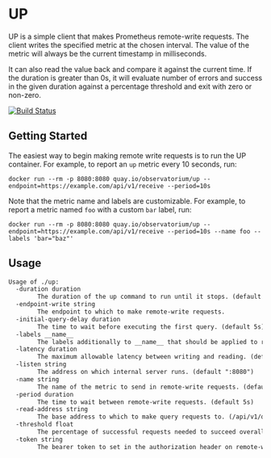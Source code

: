 # UP

UP is a simple client that makes Prometheus remote-write requests.
The client writes the specified metric at the chosen interval.
The value of the metric will always be the current timestamp in milliseconds.

It can also read the value back and compare it against the current time.
If the duration is greater than 0s, it will evaluate number of errors and success
in the given duration against a percentage threshold and exit with zero or non-zero.

[![Build Status](https://cloud.drone.io/api/badges/observatorium/up/status.svg)](https://cloud.drone.io/observatorium/up)

## Getting Started

The easiest way to begin making remote write requests is to run the UP container.
For example, to report an `up` metric every 10 seconds, run:

```shell
docker run --rm -p 8080:8080 quay.io/observatorium/up --endpoint=https://example.com/api/v1/receive --period=10s
```

Note that the metric name and labels are customizable.
For example, to report a metric named `foo` with a custom `bar` label, run:

```shell
docker run --rm -p 8080:8080 quay.io/observatorium/up --endpoint=https://example.com/api/v1/receive --period=10s --name foo --labels 'bar="baz"'
```

## Usage

[embedmd]:# (tmp/help.txt)
```txt
Usage of ./up:
  -duration duration
    	The duration of the up command to run until it stops. (default 5m0s)
  -endpoint-write string
    	The endpoint to which to make remote-write requests.
  -initial-query-delay duration
    	The time to wait before executing the first query. (default 5s)
  -labels __name__
    	The labels additionally to __name__ that should be applied to remote-write requests.
  -latency duration
    	The maximum allowable latency between writing and reading. (default 15s)
  -listen string
    	The address on which internal server runs. (default ":8080")
  -name string
    	The name of the metric to send in remote-write requests. (default "up")
  -period duration
    	The time to wait between remote-write requests. (default 5s)
  -read-address string
    	The base address to which to make query requests to. (/api/v1/query* will be appended to the given address)
  -threshold float
    	The percentage of successful requests needed to succeed overall. 0 - 1. (default 0.9)
  -token string
    	The bearer token to set in the authorization header on remote-write requests.
```
